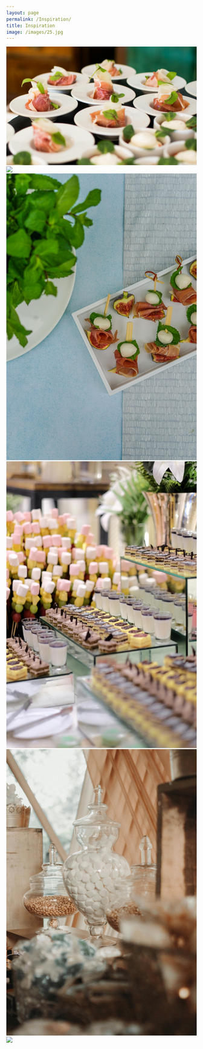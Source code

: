 ```yaml
---
layout: page
permalink: /Inspiration/
title: Inspiration
image: /images/25.jpg
---
```

<div class="gallery-box">
  <div class="gallery">
    <img src="/images/food1.jpg">
    <img src="/images/food2.jpg">
    <img src="/images/food3.jpg">
    <img src="/images/food4.jpg">
    <img src="/images/food5.jpg">
    <img src="/images/food6.jpg">
  </div>
</div>
